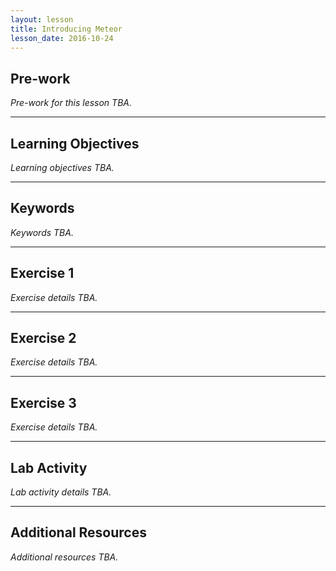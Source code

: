 ```yaml
---
layout: lesson
title: Introducing Meteor
lesson_date: 2016-10-24
---
```


## Pre-work

*Pre-work for this lesson TBA.*

---

## Learning Objectives

*Learning objectives TBA.*

---

## Keywords

*Keywords TBA.*

---

## Exercise 1

*Exercise details TBA.*

---

## Exercise 2

*Exercise details TBA.*

---

## Exercise 3

*Exercise details TBA.*

---

## Lab Activity

*Lab activity details TBA.*

---

## Additional Resources

*Additional resources TBA.*
